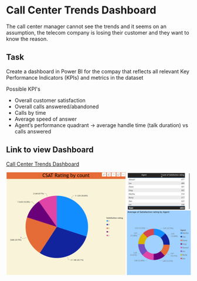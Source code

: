 
# Call Center Trends Dashboard

The call center manager cannot see the trends and it seems on an assumption, the telecom company is losing their customer and they want to know the reason.

## Task

Create a dashboard in Power BI for the compay that reflects all relevant Key Performance Indicators (KPIs) and metrics in the dataset

Possible KPI's

* Overall customer satisfaction
* Overall calls answered/abandoned
* Calls by time
* Average speed of answer
* Agent’s performance quadrant -> average handle time (talk duration) vs calls answered


## Link to view Dashboard

<a href="https://app.powerbi.com/groups/me/reports/d1af3159-2d02-4764-8d72-fe000712b654/ReportSection?experience=power-bi" target="_blank">Call Center Trends Dashboard</a>

<img src='./assets/images/CSAT.png' alt = 'Call Center Trends Dashboard'/>